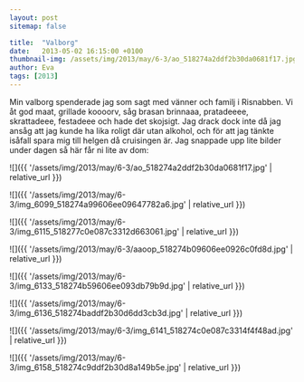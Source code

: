 ```yaml
---
layout: post
sitemap: false

title:  "Valborg"
date:   2013-05-02 16:15:00 +0100
thumbnail-img: /assets/img/2013/may/6-3/ao_518274a2ddf2b30da0681f17.jpg
author: Eva
tags: [2013]
---
```


Min valborg spenderade jag som sagt med vänner och familj i Risnabben. Vi åt god maat, grillade koooorv, såg brasan brinnaaa, pratadeeee, skrattadeee, festadeee och hade det skojsigt. Jag drack dock inte då jag ansåg att jag kunde ha lika roligt där utan alkohol, och för att jag tänkte isåfall spara mig till helgen då cruisingen är. Jag snappade upp lite bilder under dagen så här får ni lite av dom:

![]({{ '/assets/img/2013/may/6-3/ao_518274a2ddf2b30da0681f17.jpg'  | relative_url }})

![]({{ '/assets/img/2013/may/6-3/img_6099_518274a99606ee09647782a6.jpg'  | relative_url }})

![]({{ '/assets/img/2013/may/6-3/img_6115_518277c0e087c3312d663061.jpg'  | relative_url }})

![]({{ '/assets/img/2013/may/6-3/aaoop_518274b09606ee0926c0fd8d.jpg'  | relative_url }})

![]({{ '/assets/img/2013/may/6-3/img_6133_518274b59606ee093db79b9d.jpg'  | relative_url }})

![]({{ '/assets/img/2013/may/6-3/img_6136_518274baddf2b30d6dd3cb3d.jpg'  | relative_url }})

![]({{ '/assets/img/2013/may/6-3/img_6141_518274c0e087c3314f4f48ad.jpg'  | relative_url }})

![]({{ '/assets/img/2013/may/6-3/img_6158_518274c9ddf2b30d8a149b5e.jpg'  | relative_url }})

